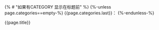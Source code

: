 {% # "如果有CATEGORY 显示在标题前" %}
{%-unless page.categories==empty-%}
  {{page.categories.last}}：
{%-endunless-%}

{{page.title}}
